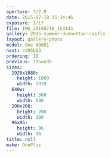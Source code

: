 ```yaml
---
aperture: f/2.0
date: 2015-07-18 15:34:46
exposure: 1/17
file: IMG_20150718_153443
gallery: 2015-summer-dunnottar-castle
layout: gallery-photo
model: One A0001
next: cd95b03
ordering: 10
previous: 795eed9
sizes:
  1920x1080:
    height: 1080
    width: 1920
  640w:
    height: 360
    width: 640
  200x200:
    height: 200
    width: 200
  96x96:
    height: 96
    width: 96
title: null
make: OnePlus
---
```

